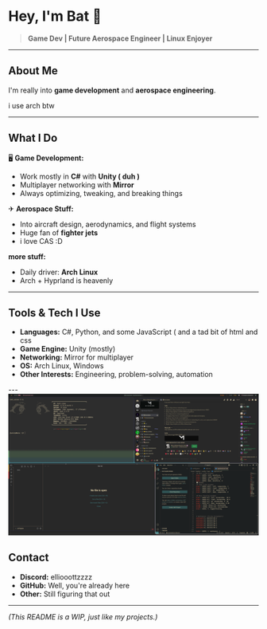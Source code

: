 # Hey, I'm Bat 🦇  

> **Game Dev | Future Aerospace Engineer | Linux Enjoyer**  

---

## About Me  
I'm really into **game development** and **aerospace engineering**.  

i use arch btw 

---

## What I Do  
🖥 **Game Development:**  
- Work mostly in **C#** with **Unity ( duh )**  
- Multiplayer networking with **Mirror**  
- Always optimizing, tweaking, and breaking things  

✈ **Aerospace Stuff:**  
- Into aircraft design, aerodynamics, and flight systems
- Huge fan of **fighter jets**
- i love CAS :D





 **more stuff:**  
- Daily driver: **Arch Linux**  
- Arch + Hyprland is heavenly

---

## Tools & Tech I Use  
- **Languages:** C#, Python, and some JavaScript ( and a tad bit of html and css 
- **Game Engine:** Unity (mostly)  
- **Networking:** Mirror for multiplayer  
- **OS:** Arch Linux, Windows  
- **Other Interests:** Engineering, problem-solving, automation  

--- ![cool gif](https://github.com/BatResy/BatResy/blob/main/sres.png)

## Contact  
- **Discord:** elliooottzzzz 
- **GitHub:** Well, you're already here  
- **Other:** Still figuring that out  

---

_(This README is a WIP, just like my projects.)_  
